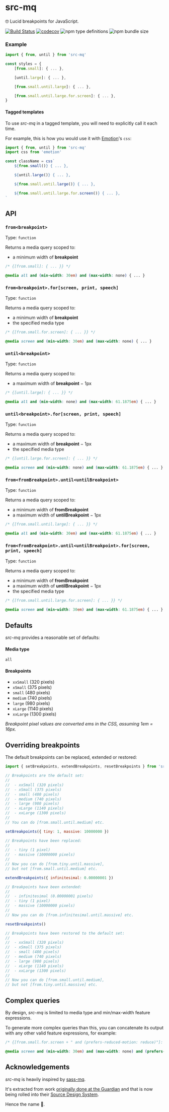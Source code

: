 # src-mq

🤓 Lucid breakpoints for JavaScript.

[![Build Status](https://travis-ci.com/al4L/src-mq.svg?branch=master)](https://travis-ci.com/al4L/src-mq)
[![codecov](https://codecov.io/gh/al4L/src-mq/branch/master/graph/badge.svg)](https://codecov.io/gh/al4L/src-mq)
![npm type definitions](https://img.shields.io/npm/types/src-mq)
![npm bundle size](https://img.shields.io/bundlephobia/minzip/src-mq)

### Example

```js
import { from, until } from 'src-mq'

const styles = {
	[from.small]: { ... },

	[until.large]: { ... },

	[from.small.until.large]: { ... },

	[from.small.until.large.for.screen]: { ... },
}
```

#### Tagged templates
To use _src-mq_ in a tagged template, you will need to explicitly call it each time.

For example, this is how you would use it with [Emotion](https://emotion.sh)'s `css`:

```js
import { from, until } from 'src-mq'
import css from 'emotion'

const className = css`
	${from.small()} { ... },

	${until.large()} { ... },

	${from.small.until.large()} { ... },

	${from.small.until.large.for.screen()} { ... },
`
```

## API

### `from<breakpoint>`

Type: `function`

Returns a media query scoped to:

- a minimum width of **breakpoint**

```scss
/* {[from.small]: { ... }} */

@media all and (min-width: 30em) and (max-width: none) { ... }
```

### `from<breakpoint>.for[screen, print, speech]`

Type: `function`

Returns a media query scoped to:

- a minimum width of **breakpoint**
- the specified media type

```scss
/* {[from.small.for.screen]: { ... }} */

@media screen and (min-width: 30em) and (max-width: none) { ... }
```

### `until<breakpoint>`

Type: `function`

Returns a media query scoped to:

- a maximum width of **breakpoint** − 1px

```scss
/* {[until.large]: { ... }} */

@media all and (min-width: none) and (max-width: 61.1875em) { ... }
```

### `until<breakpoint>.for[screen, print, speech]`

Type: `function`

Returns a media query scoped to:

- a maximum width of **breakpoint** − 1px
- the specified media type

```scss
/* {[until.large.for.screen]: { ... }} */

@media screen and (min-width: none) and (max-width: 61.1875em) { ... }
```

### `from<fromBreakpoint>.until<untilBreakpoint>`

Type: `function`

Returns a media query scoped to:

- a minimum width of **fromBreakpoint**
- a maximum width of **untilBreakpoint** − 1px

```scss
/* {[from.small.until.large]: { ... }} */

@media all and (min-width: 30em) and (max-width: 61.1875em) { ... }
```

### `from<fromBreakpoint>.until<untilBreakpoint>.for[screen, print, speech]`

Type: `function`

Returns a media query scoped to:

- a minimum width of **fromBreakpoint**
- a maximum width of **untilBreakpoint** − 1px
- the specified media type

```scss
/* {[from.small.until.large.for.screen]: { ... }} */

@media screen and (min-width: 30em) and (max-width: 61.1875em) { ... }
```

## Defaults

_src-mq_ provides a reasonable set of defaults:

#### Media type

`all`

#### Breakpoints

- `xxSmall` (320 pixels)
- `xSmall` (375 pixels)
- `small` (480 pixels)
- `medium` (740 pixels)
- `large` (980 pixels)
- `xLarge` (1140 pixels)
- `xxLarge` (1300 pixels)

_Breakpoint pixel values are converted ems in the CSS, assuming 1em = 16px._

## Overriding breakpoints

The default breakpoints can be replaced, extended or restored:

```js
import { setBreakpoints, extendBreakpoints, resetBreakpoints } from 'src-mq'

// Breakpoints are the default set:
//
// 	- xxSmall (320 pixels)
// 	- xSmall (375 pixels)
// 	- small (480 pixels)
// 	- medium (740 pixels)
// 	- large (980 pixels)
// 	- xLarge (1140 pixels)
// 	- xxLarge (1300 pixels)
//
// You can do [from.small.until.medium] etc.

setBreakpoints({ tiny: 1, massive: 10000000 })

// Breakpoints have been replaced:
//
// 	- tiny (1 pixel)
// 	- massive (10000000 pixels)
//
// Now you can do [from.tiny.until.massive],
// but not [from.small.until.medium] etc.

extendBreakpoints({ infinitesimal: 0.00000001 })

// Breakpoints have been extended:
//
// 	- infinitesimal (0.00000001 pixels)
// 	- tiny (1 pixel)
// 	- massive (10000000 pixels)
//
// Now you can do [from.infinitesimal.until.massive] etc.

resetBreakpoints()

// Breakpoints have been restored to the default set:
//
// 	- xxSmall (320 pixels)
// 	- xSmall (375 pixels)
// 	- small (480 pixels)
// 	- medium (740 pixels)
// 	- large (980 pixels)
// 	- xLarge (1140 pixels)
// 	- xxLarge (1300 pixels)
//
// Now you can do [from.small.until.medium],
// but not [from.tiny.until.massive] etc.
```

## Complex queries

By design, _src-mq_ is limited to media type and min/max-width feature expressions.

To generate more complex queries than this, you can concatenate its output with any other valid feature expressions, for example:

```scss
/* {[from.small.for.screen + " and (prefers-reduced-motion: reduce)"]: { ... }} */

@media screen and (min-width: 30em) and (max-width: none) and (prefers-reduced-motion: reduce) { ... }
```

## Acknowledgements

_src-mq_ is heavily inspired by [sass-mq](https://github.com/sass-mq/sass-mq).

It's extracted from work [originally done at the Guardian](https://github.com/guardian/dotcom-rendering/pull/21) and that is now being rolled into their [Source Design System](https://github.com/guardian/source-components).

Hence the name 💃.
